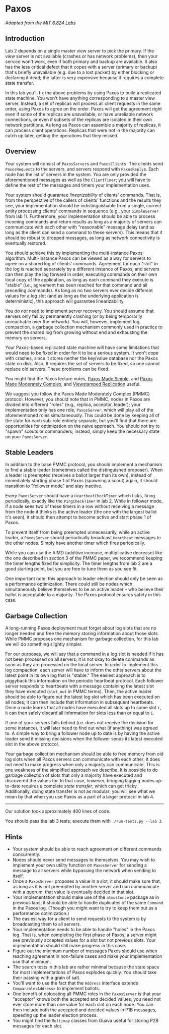 # Paxos
*Adapted from the [MIT 6.824
Labs](http://nil.csail.mit.edu/6.824/2015/labs/lab-3.html)*


## Introduction
Lab 2 depends on a single master view server to pick the primary. If the view
server is not available (crashes or has network problems), then your service
won't work, even if both primary and backup are available. It also has the less
critical defect that it copes with a server (primary or backup) that's briefly
unavailable (e.g. due to a lost packet) by either blocking or declaring it dead;
the latter is very expensive because it requires a complete state transfer.

In this lab you'll fix the above problems by using Paxos to build a replicated
state machine. You won't have anything corresponding to a master view server.
Instead, a set of replicas will process all client requests in the same order,
using Paxos to agree on the order. Paxos will get the agreement right even if
some of the replicas are unavailable, or have unreliable network connections, or
even if subsets of the replicas are isolated in their own network partitions. As
long as Paxos can assemble a majority of replicas, it can process client
operations. Replicas that were not in the majority can catch up later, getting
the operations that they missed.


## Overview
Your system will consist of `PaxosServer`s and `PaxosClient`s. The clients send
`PaxosRequest`s to the servers, and servers respond with `PaxosReply`s. Each
node has the list of servers in the system. You are only provided the
aforementioned messages as well as the `ClientTimer`; you will have to define
the rest of the messages and timers your implementation uses.

Your system should guarantee *linearizability* of clients' commands. That is,
from the perspective of the callers of clients' functions and the results they
see, your implementation should be indistinguishable from a single, correct
entity processing clients' commands in sequence (e.g., your `SimpleServer` from
lab 1). Furthermore, your implementation should be able to process incoming
commands and return results as long as a majority of servers can communicate
with each other with "reasonable" message delay (and as long as the client can
send a command to these servers). This means that it should be robust to dropped
messages, as long as network connectivity is eventually restored.

You should achieve this by implementing the multi-instance Paxos algorithm.
Multi-instance Paxos can be viewed as a way for servers to agree on a shared log
of clients' commands. Agreement for each "slot" in the log is reached separately
by a different instance of Paxos, and servers can then play the log forward in
order, executing commands on their own local copy of the application, as long as
each command they execute is "stable" (i.e., agreement has been reached for that
command and all preceding commands). As long as no two servers ever decide
different values for a log slot (and as long as the underlying application is
deterministic), this approach will guarantee linearizability.

You *do not* need to implement server recovery. You should assume that servers
only fail by permanently crashing (or by being temporarily unreachable over the
network). You will, however, implement log compaction, a garbage collection
mechanism commonly used in practice to prevent the shared log from growing
without end and exhausting the memory on servers.

Your Paxos-based replicated state machine will have some limitations that would
need to be fixed in order for it to be a serious system. It won't cope with
crashes, since it stores neither the key/value database nor the Paxos state on
disk. Also, It requires the set of servers to be fixed, so one cannot replace
old servers. These problems can be fixed.

You might find the Paxos lecture notes, [Paxos Made
Simple](https://lamport.azurewebsites.net/pubs/paxos-simple.pdf), and [Paxos
Made Moderately
Complex](http://www.cs.cornell.edu/courses/cs7412/2011sp/paxos.pdf), and
[Viewstamped Replication](https://dl.acm.org/citation.cfm?id=62549) useful.

We suggest you follow the Paxos Made Moderately Complex (PMMC) protocol.
However, you should note that in PMMC, nodes in Paxos are divided into different
"roles" (e.g., replica, acceptor, leader); your implementation only has one
role, `PaxosServer`, which will play all of the aforementioned roles
simultaneously. This could be done by keeping all of the state for each sub-role
entirely separate, but you'll find that there are opportunities for optimization
on the naive approach. You should not try to "spawn" scouts or commanders;
instead, simply keep the necessary state on your `PaxosServer`.


## Stable Leaders
In addition to the base PMMC protocol, you should implement a mechanism to find
a stable leader (sometimes called the distinguished proposer). When a leader is
preempted (receives a ballot larger than its own), instead of immediately
starting phase 1 of Paxos (spawning a scout) again, it should transition to
"follower mode" and stay inactive.

Every `PaxosServer` should have a `HeartbeatCheckTimer` which ticks, firing
periodically, exactly like the `PingCheckTimer` in lab 2. While in follower
mode, if a node sees two of these timers in a row without receiving a message
from the node it thinks is the active leader (the one with the largest ballot
it's seen), it should then attempt to become active and start phase 1 of Paxos.

To prevent itself from being preempted unnecessarily, while an active leader, a
`PaxosServer` should periodically broadcast `Heartbeat` messages to the other
nodes. Simply have another timer which fires periodically.

While you can use the AIMD (additive increase, multiplicative decrease) like the
one described in section 3 of the PMMC paper, we recommend keeping the timer
lengths fixed for simplicity. The timer lengths from lab 2 are a good starting
point, but you are free to tune them as you see fit.

One important note: this approach to leader election should only be seen as a
performance optimization. There could still be nodes which simultaneously
believe themselves to be an active leader – who believe their ballot is
acceptable to a majority. The Paxos protocol ensures safety in this case.


## Garbage Collection
A long-running Paxos deployment must forget about log slots that are no longer
needed and free the memory storing information about those slots. While PMMC
proposes one mechanism for garbage collection, for this lab we will do something
slightly simpler.

For our purposes, we will say that a command in a log slot is needed if it has
not been processed on all servers; it is not okay to delete commands as soon as
they are processed on the local server. In order to implement this log
compaction, each server will have to inform the other servers about the latest
point in its own log that is "stable." The easiest approach is to piggyback this
information on the periodic heartbeat protocol. Each follower server responds to
heartbeats with a message containing the latest slot they have executed
(`slot_out` in PMMC terms). Then, the active leader should be able to figure out
the latest log slot which has been executed on all nodes; it can then include
that information in subsequent heartbeats. Once a node learns that all nodes
have executed all slots up to some slot `i`, it can then safely discard all
information for slots less than or equal to `i`.

If one of your servers falls behind (i.e. does not receive the decision for some
instance), it will later need to find out what (if anything) was agreed to. A
simple way to bring a follower node up to date is by having the active leader
send it missing decisions when the follower sends its latest executed slot in
the above protocol.

Your garbage collection mechanism should be able to free memory from old log
slots when all Paxos servers can communicate with each other; it does not need
to make progress when only a majority can communicate. This is one weakness of
the simplified approach we describe. It is possible to do garbage collection of
slots that only a majority have executed and discovered the values for. In that
case, however, bringing lagging nodes up-to-date requires a complete *state
transfer*, which can get tricky. Additionally, doing state transfer is not as
modular; you will see what we mean by that when you use Paxos as a part of a
larger protocol in lab 4.


---


Our solution took approximately 400 lines of code.

You should pass the lab 3 tests; execute them with `./run-tests.py --lab 3`.


## Hints
* Your system should be able to reach agreement on different commands
  concurrently.
* Nodes should never send messages to themselves. You may wish to implement your
  own utility function on `PaxosServer` for sending a message to all servers
  while bypassing the network when sending to itself.
* Once a `PaxosServer` proposes a value in a slot, it should make sure that, as
  long as it is not preempted by another server and can communicate with a
  quorum, that value is eventually decided in that slot.
* Your implementation should make use of the `atmostonce` package as in previous
  labs; it should be able to handle duplicates of the same `Command` in the
  Paxos log. (Though you might want to try to keep them out as a performance
  optimization.)
* The easiest way for a client to send requests to the system is by broadcasting
  them to all servers.
* Your implementation needs to be able to handle "holes" in the Paxos log. That
  is, when completing the first phase of Paxos, a server might see previously
  accepted values for a slot but not previous slots. Your implementation should
  still make progress in this case.
* Figure out the minimum number of messages Paxos should use when reaching
  agreement in non-failure cases and make your implementation use that minimum.
* The search tests in this lab are rather minimal because the state space for
  most implementations of Paxos explodes quickly. You should take their passing
  with a grain of salt.
* You'll want to use the fact that the `Address` interface extends
  `Comparable<Address>` to implement ballots.
* One benefit of colocating all PMMC roles in the `PaxosServer` is that your
  "acceptor" knows both the accepted and decided values; you need not ever store
  more than one value for each slot on each node. You can then include both the
  accepted and decided values in P1B messages, speeding up the leader election
  process.
* You might find the `Multimap` classes from Guava useful for storing P2B
  messages for each slot.
